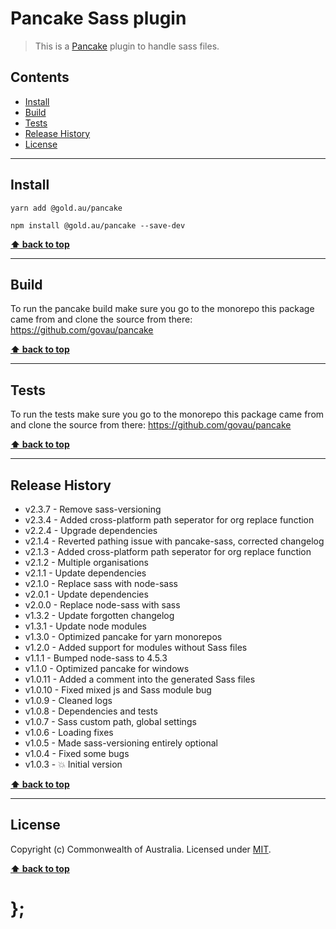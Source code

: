 Pancake Sass plugin
===================

> This is a [Pancake](https://github.com/govau/pancake) plugin to handle sass files.


## Contents

* [Install](#install)
* [Build](#build)
* [Tests](#tests)
* [Release History](#release-history)
* [License](#license)


----------------------------------------------------------------------------------------------------------------------------------------------------------------


## Install


```shell
yarn add @gold.au/pancake
```

```shell
npm install @gold.au/pancake --save-dev
```


**[⬆ back to top](#contents)**


----------------------------------------------------------------------------------------------------------------------------------------------------------------


## Build

To run the pancake build make sure you go to the monorepo this package came from and clone the source from there: https://github.com/govau/pancake


**[⬆ back to top](#contents)**


----------------------------------------------------------------------------------------------------------------------------------------------------------------


## Tests

To run the tests make sure you go to the monorepo this package came from and clone the source from there: https://github.com/govau/pancake


**[⬆ back to top](#contents)**


----------------------------------------------------------------------------------------------------------------------------------------------------------------


## Release History

* v2.3.7 - Remove sass-versioning
* v2.3.4 - Added cross-platform path seperator for org replace function
* v2.2.4 - Upgrade dependencies
* v2.1.4 - Reverted pathing issue with pancake-sass, corrected changelog
* v2.1.3 - Added cross-platform path seperator for org replace function
* v2.1.2 - Multiple organisations
* v2.1.1 - Update dependencies
* v2.1.0 - Replace sass with node-sass
* v2.0.1 - Update dependencies
* v2.0.0 - Replace node-sass with sass
* v1.3.2 - Update forgotten changelog
* v1.3.1 - Update node modules
* v1.3.0  - Optimized pancake for yarn monorepos
* v1.2.0  - Added support for modules without Sass files
* v1.1.1  - Bumped node-sass to 4.5.3
* v1.1.0  - Optimized pancake for windows
* v1.0.11 - Added a comment into the generated Sass files
* v1.0.10 - Fixed mixed js and Sass module bug
* v1.0.9  - Cleaned logs
* v1.0.8  - Dependencies and tests
* v1.0.7  - Sass custom path, global settings
* v1.0.6  - Loading fixes
* v1.0.5  - Made sass-versioning entirely optional
* v1.0.4  - Fixed some bugs
* v1.0.3  - 💥 Initial version


**[⬆ back to top](#contents)**


----------------------------------------------------------------------------------------------------------------------------------------------------------------


## License

Copyright (c) Commonwealth of Australia.
Licensed under [MIT](https://raw.githubusercontent.com/govau/pancake/master/LICENSE).


**[⬆ back to top](#contents)**

# };
